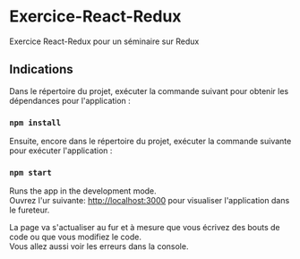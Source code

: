 # Exercice-React-Redux
Exercice React-Redux pour un séminaire sur Redux

## Indications

Dans le répertoire du projet, exécuter la commande suivant pour obtenir les dépendances pour l'application :

### `npm install`

Ensuite, encore dans le répertoire du projet, exécuter la commande suivante pour exécuter l'application :

### `npm start`

Runs the app in the development mode.<br>
Ouvrez l'ur suivante: [http://localhost:3000](http://localhost:3000) pour visualiser l'application dans le fureteur.

La page va s'actualiser au fur et à mesure que vous écrivez des bouts de code ou que vous modifiez le code.<br>
Vous allez aussi voir les erreurs dans la console.
